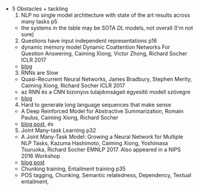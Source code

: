 * 5 Obstacles + tackling
  1.  NLP no single model architecture with state of the art results across many tasks p5
    * the systems in the table may be SOTA _DL_ models, not overall (I'm not
      sure)
  2.  Questions have input independent representations p16
    * dynamic memory model
      Dynamic Coattention Networks For Question Answering, 
      Caiming Xiong, Victor Zhong, Richard Socher
      ICLR 2017 
    * [blog](http://metamind.io/research/state-of-the-art-deep-learning-model-for-question-answering)
  3.  RNNs are Slow
    * Quasi-Recurrent Neural Networks, 
    James Bradbury, Stephen Merity, Caiming Xiong, Richard Socher
    ICLR 2017
    * az RNN és a CNN bizonyos tulajdonságait egyesítő modell szövegre
    * [blog](https://einstein.ai/research/new-neural-network-building-block-allows-faster-and-more-accurate-text-understanding) 
  4.  Hard to generate long language sequences that make sense
    * A Deep Reinforced Model for Abstractive Summarization, 
    Romain Paulus, Caiming Xiong, Richard Socher
    * [blog post](https://einstein.ai/research/your-tldr-by-an-ai-a-deep-reinforced-model-for-abstractive-summarization), és 
  5.  Joint Many-task Learning p32
    * A Joint Many-Task Model: Growing a Neural Network for Multiple NLP Tasks,
    Kazuma Hashimoto, Caiming Xiong, Yoshimasa Tsuruoka, Richard Socher
    EMNLP 2017. Also appeared in a NIPS 2016 Workshop
    * [blog post](https://einstein.ai/research/multiple-different-natural-language-processing-tasks-in-a-single-deep-model)
    * Chunking training, Entailment  training p35
    * POS tagging, Chunking, Semantic relatedness, Dependency, Textual entailment,
